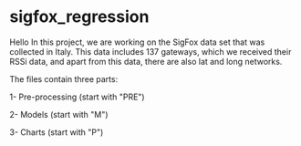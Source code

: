 # sigfox_regression
Hello
In this project, we are working on the SigFox data set that was collected in Italy. This data includes 137 gateways, which we received their RSSi data, and apart from this data, there are also lat and long networks.

The files contain three parts:

1- Pre-processing (start with "PRE")

2- Models (start with "M")

3- Charts (start with "P")

